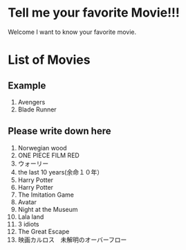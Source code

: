 # Tell me your favorite Movie!!!
Welcome I want to know your favorite movie.


# List of Movies
## Example
1.  Avengers
2.  Blade Runner
## Please write down here
1. Norwegian wood
2. ONE PIECE FILM RED
3. ウォーリー
4. the last 10 years(余命１０年）
5. Harry Potter
6. Harry Potter
7. The Imitation Game
8. Avatar
9. Night at the Museum
10. Lala land
11. 3 idiots
12. The Great Escape
13. 映画カルロス　未解明のオーバーフロー